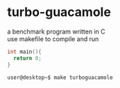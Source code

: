 # turbo-guacamole

a benchmark program written in C<br>
use makefile to compile and run
```C
int main(){
  return 0;
}
```
```shell
user@desktop~$ make turboguacamole
```
